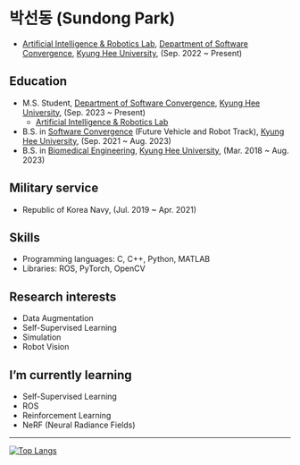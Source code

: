 # 박선동 (Sundong Park)
- [Artificial Intelligence & Robotics Lab](http://airlab.khu.ac.kr), [Department of Software Convergence](http://swcon.khu.ac.kr), [Kyung Hee University](https://www.khu.ac.kr), (Sep. 2022 ~ Present)
## Education
- M.S. Student, [Department of Software Convergence](http://swcon.khu.ac.kr), [Kyung Hee University](https://www.khu.ac.kr), (Sep. 2023 ~ Present)
  - [Artificial Intelligence & Robotics Lab](http://airlab.khu.ac.kr)
- B.S. in [Software Convergence](http://swcon.khu.ac.kr) (Future Vehicle and Robot Track), [Kyung Hee University](https://www.khu.ac.kr), (Sep. 2021 ~ Aug. 2023)
- B.S. in [Biomedical Engineering](http://bme.khu.ac.kr), [Kyung Hee University](https://www.khu.ac.kr), (Mar. 2018 ~ Aug. 2023)
## Military service
- Republic of Korea Navy, (Jul. 2019 ~ Apr. 2021)
## Skills
- Programming languages: C, C++, Python, MATLAB
- Libraries: ROS, PyTorch, OpenCV
## Research interests
- Data Augmentation
- Self-Supervised Learning
- Simulation
- Robot Vision
## I’m currently learning
- Self-Supervised Learning
- ROS
- Reinforcement Learning
- NeRF (Neural Radiance Fields)
---
[![Top Langs](https://github-readme-stats.vercel.app/api/top-langs/?username=sundongpark&langs_count=3&layout=compact&theme=default&exclude_repo=sundongpark.github.io)](https://github.com/sundongpark/sundongpark)


<!--
**sundongpark/sundongpark** is a ✨ _special_ ✨ repository because its `README.md` (this file) appears on your GitHub profile.
[![Github Stats](https://github-readme-stats.vercel.app/api?username=sundongpark&show_icons=true)](https://github.com/sundongpark/sundongpark)
Here are some ideas to get you started:

- 🔭 I’m currently working on ...
- 🌱 I’m currently learning ...
- 👯 I’m looking to collaborate on ...
- 🤔 I’m looking for help with ...
- 💬 Ask me about ...
- 📫 How to reach me: ...
- 😄 Pronouns: ...
- ⚡ Fun fact: ...
-->
